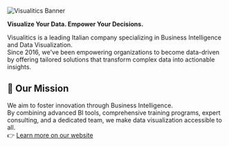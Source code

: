 ![Visualitics Banner](https://visualitics.it/wp-content/uploads/2024/12/IMMAGINE-ANTEPRIMA-HOME.png)

**Visualize Your Data. Empower Your Decisions.**

Visualitics is a leading Italian company specializing in Business Intelligence and Data Visualization.  
Since 2016, we've been empowering organizations to become data-driven by offering tailored solutions that transform complex data into actionable insights.

## 🚀 Our Mission

We aim to foster innovation through Business Intelligence.  
By combining advanced BI tools, comprehensive training programs, expert consulting, and a dedicated team, we make data visualization accessible to all.  
👉 [Learn more on our website](https://visualitics.it/?lang=en&utm_source=github)
